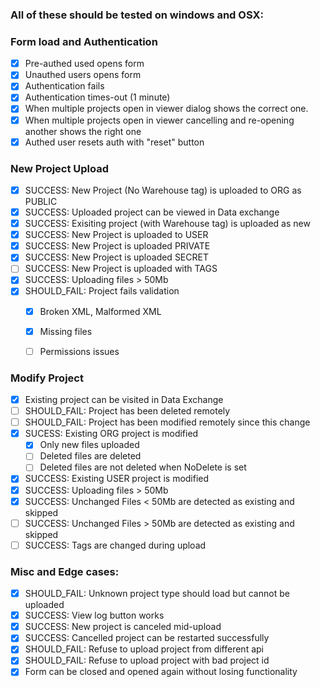 ### All of these should be tested on windows and OSX:

### Form load and Authentication

- [X] Pre-authed used opens form
- [X] Unauthed users opens form
- [X] Authentication fails
- [X] Authentication times-out (1 minute)
- [X] When multiple projects open in viewer dialog shows the correct one.
- [X] When multiple projects open in viewer cancelling and re-opening another shows the right one
- [X] Authed user resets auth with "reset" button

###  New Project Upload

- [X] SUCCESS: New Project (No Warehouse tag) is uploaded to ORG as PUBLIC
- [X] SUCCESS: Uploaded project can be viewed in Data exchange
- [X] SUCCESS: Exisiting project (with Warehouse tag) is uploaded as new
- [X] SUCCESS: New Project is uploaded to USER 
- [X] SUCCESS: New Project is uploaded PRIVATE
- [X] SUCCESS: New Project is uploaded SECRET
- [ ] SUCCESS: New Project is uploaded with TAGS
- [X] SUCCESS: Uploading files > 50Mb
- [X] SHOULD_FAIL: Project fails validation
  - [X] Broken XML, Malformed XML
  - [X] Missing files
  - [ ] Permissions issues


### Modify Project

- [X] Existing project can be visited in Data Exchange
- [ ] SHOULD_FAIL: Project has been deleted remotely
- [ ] SHOULD_FAIL: Project has been modified remotely since this change
- [X] SUCESS: Existing ORG project is modified
  - [X] Only new files uploaded
  - [ ] Deleted files are deleted
  - [ ] Deleted files are not deleted when NoDelete is set
- [X] SUCCESS: Existing USER project is modified
- [X] SUCCESS: Uploading files > 50Mb
- [X] SUCCESS: Unchanged Files < 50Mb are detected as existing and skipped
- [ ] SUCCESS: Unchanged Files > 50Mb are detected as existing and skipped
- [ ] SUCCESS: Tags are changed during upload

### Misc and Edge cases:

- [X] SHOULD_FAIL: Unknown project type should load but cannot be uploaded
- [X] SUCCESS: View log button works
- [X] SUCCESS: New project is canceled mid-upload
- [X] SUCCESS: Cancelled project can be restarted successfully
- [X] SHOULD_FAIL: Refuse to upload project from different api
- [X] SHOULD_FAIL: Refuse to upload project with bad project id
- [X] Form can be closed and opened again without losing functionality
